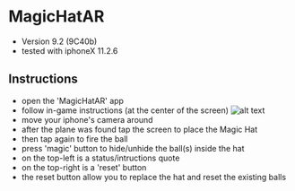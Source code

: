# MagicHatAR
- Version 9.2 (9C40b)
- tested with iphoneX 11.2.6
## Instructions
- open the 'MagicHatAR' app
- follow in-game instructions (at the center of the screen)
![alt text](https://github.com/bestspang/MagicHatAR/blob/master/screenshot.PNG)
- move your iphone's camera around
- after the plane was found tap the screen to place the Magic Hat
- then tap again to fire the ball
- press 'magic' button to hide/unhide the ball(s) inside the hat
- on the top-left is a status/intructions quote
- on the top-right is a 'reset' button
- the reset button allow you to replace the hat and reset the existing balls
